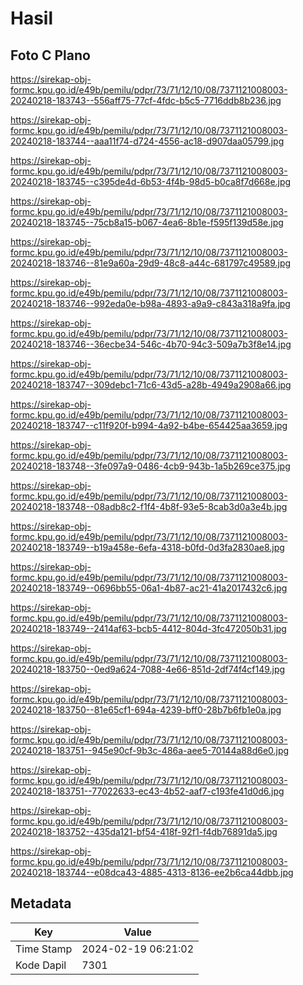 # Hasil

## Foto C Plano

https://sirekap-obj-formc.kpu.go.id/e49b/pemilu/pdpr/73/71/12/10/08/7371121008003-20240218-183743--556aff75-77cf-4fdc-b5c5-7716ddb8b236.jpg

https://sirekap-obj-formc.kpu.go.id/e49b/pemilu/pdpr/73/71/12/10/08/7371121008003-20240218-183744--aaa11f74-d724-4556-ac18-d907daa05799.jpg

https://sirekap-obj-formc.kpu.go.id/e49b/pemilu/pdpr/73/71/12/10/08/7371121008003-20240218-183745--c395de4d-6b53-4f4b-98d5-b0ca8f7d668e.jpg

https://sirekap-obj-formc.kpu.go.id/e49b/pemilu/pdpr/73/71/12/10/08/7371121008003-20240218-183745--75cb8a15-b067-4ea6-8b1e-f595f139d58e.jpg

https://sirekap-obj-formc.kpu.go.id/e49b/pemilu/pdpr/73/71/12/10/08/7371121008003-20240218-183746--81e9a60a-29d9-48c8-a44c-681797c49589.jpg

https://sirekap-obj-formc.kpu.go.id/e49b/pemilu/pdpr/73/71/12/10/08/7371121008003-20240218-183746--992eda0e-b98a-4893-a9a9-c843a318a9fa.jpg

https://sirekap-obj-formc.kpu.go.id/e49b/pemilu/pdpr/73/71/12/10/08/7371121008003-20240218-183746--36ecbe34-546c-4b70-94c3-509a7b3f8e14.jpg

https://sirekap-obj-formc.kpu.go.id/e49b/pemilu/pdpr/73/71/12/10/08/7371121008003-20240218-183747--309debc1-71c6-43d5-a28b-4949a2908a66.jpg

https://sirekap-obj-formc.kpu.go.id/e49b/pemilu/pdpr/73/71/12/10/08/7371121008003-20240218-183747--c11f920f-b994-4a92-b4be-654425aa3659.jpg

https://sirekap-obj-formc.kpu.go.id/e49b/pemilu/pdpr/73/71/12/10/08/7371121008003-20240218-183748--3fe097a9-0486-4cb9-943b-1a5b269ce375.jpg

https://sirekap-obj-formc.kpu.go.id/e49b/pemilu/pdpr/73/71/12/10/08/7371121008003-20240218-183748--08adb8c2-f1f4-4b8f-93e5-8cab3d0a3e4b.jpg

https://sirekap-obj-formc.kpu.go.id/e49b/pemilu/pdpr/73/71/12/10/08/7371121008003-20240218-183749--b19a458e-6efa-4318-b0fd-0d3fa2830ae8.jpg

https://sirekap-obj-formc.kpu.go.id/e49b/pemilu/pdpr/73/71/12/10/08/7371121008003-20240218-183749--0696bb55-06a1-4b87-ac21-41a2017432c6.jpg

https://sirekap-obj-formc.kpu.go.id/e49b/pemilu/pdpr/73/71/12/10/08/7371121008003-20240218-183749--2414af63-bcb5-4412-804d-3fc472050b31.jpg

https://sirekap-obj-formc.kpu.go.id/e49b/pemilu/pdpr/73/71/12/10/08/7371121008003-20240218-183750--0ed9a624-7088-4e66-851d-2df74f4cf149.jpg

https://sirekap-obj-formc.kpu.go.id/e49b/pemilu/pdpr/73/71/12/10/08/7371121008003-20240218-183750--81e65cf1-694a-4239-bff0-28b7b6fb1e0a.jpg

https://sirekap-obj-formc.kpu.go.id/e49b/pemilu/pdpr/73/71/12/10/08/7371121008003-20240218-183751--945e90cf-9b3c-486a-aee5-70144a88d6e0.jpg

https://sirekap-obj-formc.kpu.go.id/e49b/pemilu/pdpr/73/71/12/10/08/7371121008003-20240218-183751--77022633-ec43-4b52-aaf7-c193fe41d0d6.jpg

https://sirekap-obj-formc.kpu.go.id/e49b/pemilu/pdpr/73/71/12/10/08/7371121008003-20240218-183752--435da121-bf54-418f-92f1-f4db76891da5.jpg

https://sirekap-obj-formc.kpu.go.id/e49b/pemilu/pdpr/73/71/12/10/08/7371121008003-20240218-183744--e08dca43-4885-4313-8136-ee2b6ca44dbb.jpg


## Metadata

| Key        | Value               |
| ---------- | ------------------- |
| Time Stamp | 2024-02-19 06:21:02 |
| Kode Dapil | 7301                |



